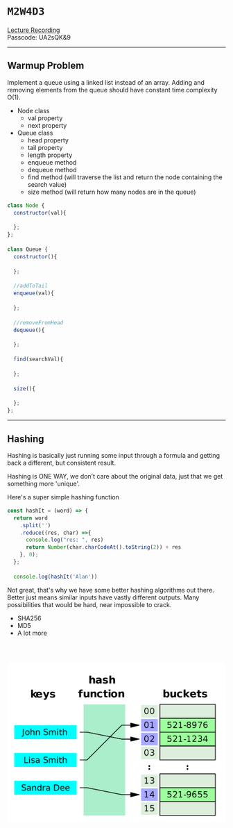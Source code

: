 # `M2W4D3`

[Lecture Recording](https://us02web.zoom.us/rec/share/uTjCkkJLX_1wc6VNWWMbBEtnAOqSmoW2BIcp0CkcxXgpj2ZwosIie-BNkyGu4Xv6.Gg-ryJ6kERlsfbnM)
<br />
Passcode: UA2sQK&9

---

## Warmup Problem

Implement a queue using a linked list instead of an array. Adding and removing elements from the queue should have constant time complexity O(1).

- Node class
  - val property
  - next property
- Queue class
  - head property
  - tail property
  - length property
  - enqueue method
  - dequeue method
  - find method (will traverse the list and return the node containing the search value)
  - size method (will return how many nodes are in the queue)

```js
class Node {
  constructor(val){
    
  };
};

class Queue {
  constructor(){
    
  };

  //addToTail
  enqueue(val){
    
  };

  //removeFromHead
  dequeue(){
    
  };

  find(searchVal){
    
  };

  size(){
    
  };
};
```

---
## Hashing

Hashing is basically just running some input through a formula
and getting back a different, but consistent result.

Hashing is ONE WAY, we don't care about the original data, just
that we get something more 'unique'.

Here's a super simple hashing function

```js
const hashIt = (word) => {
  return word
    .split('')
    .reduce((res, char) =>{
      console.log("res: ", res)
      return Number(char.charCodeAt().toString(2)) + res
    }, 0);
  };

  console.log(hashIt('Alan'))
```

Not great, that's why we have some better hashing algorithms out there.
Better just means similar inputs have vastly different outputs. Many possibilities
that would be hard, near impossible to crack.

- SHA256
- MD5
- A lot more
<br />

![hashing](./hashing.png)
---
